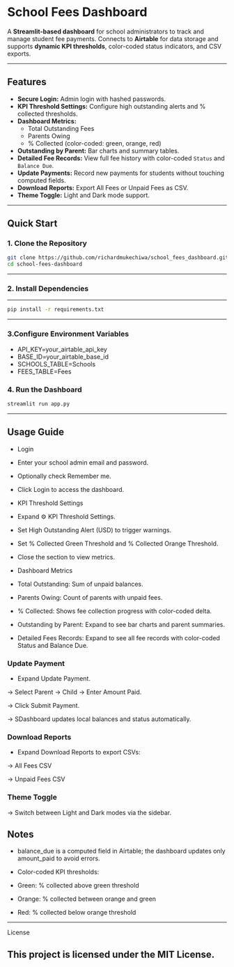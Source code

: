 # School Fees Dashboard

A **Streamlit-based dashboard** for school administrators to track and manage student fee payments. Connects to **Airtable** for data storage and supports **dynamic KPI thresholds**, color-coded status indicators, and CSV exports.

---

## Features

- **Secure Login:** Admin login with hashed passwords.
- **KPI Threshold Settings:** Configure high outstanding alerts and % collected thresholds.
- **Dashboard Metrics:**
  - Total Outstanding Fees
  - Parents Owing
  - % Collected (color-coded: green, orange, red)
- **Outstanding by Parent:** Bar charts and summary tables.
- **Detailed Fee Records:** View full fee history with color-coded `Status` and `Balance Due`.
- **Update Payments:** Record new payments for students without touching computed fields.
- **Download Reports:** Export All Fees or Unpaid Fees as CSV.
- **Theme Toggle:** Light and Dark mode support.

---

## Quick Start

### 1. Clone the Repository

```bash
git clone https://github.com/richardmukechiwa/school_fees_dashboard.git
cd school-fees-dashboard
```
---

### 2. Install Dependencies
---
```bash
pip install -r requirements.txt
```
---
### 3.Configure Environment Variables

- API_KEY=your_airtable_api_key
- BASE_ID=your_airtable_base_id
- SCHOOLS_TABLE=Schools
- FEES_TABLE=Fees

### 4. Run the Dashboard

```bash
streamlit run app.py
```
---
## Usage Guide

- Login

- Enter your school admin email and password.

- Optionally check Remember me.

- Click Login to access the dashboard.

- KPI Threshold Settings

- Expand ⚙️ KPI Threshold Settings.

- Set High Outstanding Alert (USD) to trigger warnings.

- Set % Collected Green Threshold and % Collected Orange Threshold.

- Close the section to view metrics.

- Dashboard Metrics

- Total Outstanding: Sum of unpaid balances.

- Parents Owing: Count of parents with unpaid fees.

- % Collected: Shows fee collection progress with color-coded delta.

- Outstanding by Parent: Expand to see bar charts and parent summaries.

- Detailed Fees Records: Expand to see all fee records with color-coded Status and Balance Due.

### Update Payment

- Expand Update Payment.

→ Select Parent → Child → Enter Amount Paid.
 
→ Click Submit Payment.

→ SDashboard updates local balances and status automatically.

### Download Reports

- Expand Download Reports to export CSVs:

→ All Fees CSV

→ Unpaid Fees CSV

### Theme Toggle

→ Switch between Light and Dark modes via the sidebar.

## Notes

- balance_due is a computed field in Airtable; the dashboard updates only amount_paid to avoid errors.

- Color-coded KPI thresholds:

- Green: % collected above green threshold

- Orange: % collected between orange and green

- Red: % collected below orange threshold

---
License

This project is licensed under the MIT License.
---



